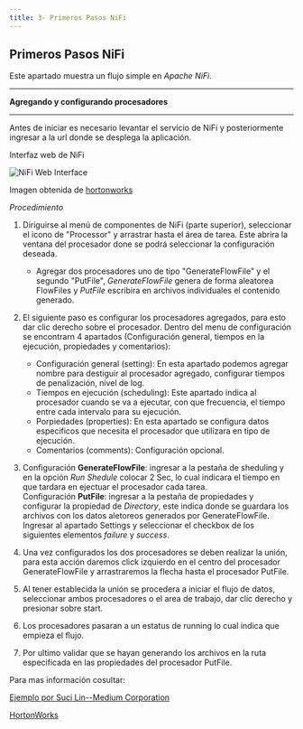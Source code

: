 ```yaml
---
title: 3- Primeros Pasos NiFi
---
```

## Primeros Pasos NiFi

Este apartado muestra un flujo simple en *Apache NiFi*.

---

**Agregando y configurando procesadores**

---

Antes de iniciar es necesario levantar el servicio de NiFi y posteriormente ingresar a la url donde se desplega la aplicación.

Interfaz web de NiFi

![ NiFi Web Interface](https://2xbbhjxc6wk3v21p62t8n4d4-wpengine.netdna-ssl.com/wp-content/uploads/2018/02/nifi_dataflow_html_interface.png)

Imagen obtenida de  [hortonworks](https://hortonworks.com/tutorial/realtime-event-processing-in-hadoop-with-nifi-kafka-and-storm/section/3/)

*Procedimiento*


1. Diriguirse al menú de componentes de NiFi (parte superior), seleccionar el icono de "Processor" y arrastrar hasta el área de tarea. Este abrira la ventana del procesador done se podrá seleccionar la configuración deseada.
    - Agregar dos procesadores uno de tipo "GenerateFlowFile" y el segundo "PutFile", *GenerateFlowFile* genera de forma aleatorea FlowFiles y *PutFile* escribira en archivos individuales el contenido generado.


2. El siguiente paso es configurar los procesadores agregados, para esto dar clic derecho sobre el procesador. Dentro del menu de configuración se encontrarn 4 apartados (Configuración general, tiempos en la ejecución, propiedades y comentarios):
    - Configuración general (setting): En esta apartado podemos agregar nombre para destiguir al procesador agregado, configurar tiempos de penalización, nivel de log.
    - Tiempos en ejecución (scheduling): Este apartado indica al procesador cuando se va a ejecutar, con que frecuencia, el tiempo entre cada intervalo para su ejecución.
    - Porpiedades (properties): En esta apartado se configura datos especificos que necesita el procesador que utilizara en tipo de ejecución.
    - Comentarios (comments): Configuración opcional.


3. Configuración **GenerateFlowFile**: ingresar a la pestaña de sheduling y en la opción *Run Shedule* colocar 2 Sec, lo cual indicara el tiempo en que tardara en ejectuar el procesador cada tarea.  
Configuración **PutFile**: ingresar a la pestaña de propiedades y configurar la propiedad de *Directory*, este indica donde se guardara los archivos con los datos aletoreos generados por GenerateFlowFile. Ingresar al apartado Settings y seleccionar el checkbox de los siguientes elementos *failure* y *success*.

4. Una vez configurados los dos procesadores se deben realizar la unión, para esta acción daremos click izquierdo en el centro del procesador GenerateFlowFile y arrastraremos la flecha hasta el procesador PutFile.

5. Al tener establecida la unión se procedera a iniciar el flujo de datos, seleccionar ambos procesadores o el area de trabajo, dar clic derecho y presionar sobre start.

6. Los procesadores pasaran a un estatus de running lo cual indica que empieza el flujo.

7. Por ultimo validar que se hayan generando los archivos en la ruta especificada en las propiedades del procesador PutFile.

Para mas información cosultar: 

[Ejemplo por Suci Lin--Medium Corporation](https://medium.com/@suci/hello-world-nifi-dcafcba0fdb0)

[HortonWorks](https://hortonworks.com/tutorial/realtime-event-processing-in-hadoop-with-nifi-kafka-and-storm/section/3/)